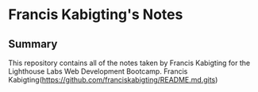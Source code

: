 # Francis Kabigting's Notes
## Summary 

This repository contains all of the notes taken by Francis Kabigting for the Lighthouse Labs Web Development Bootcamp.
Francis Kabigting(https://github.com/franciskabigting/README.md.gits)